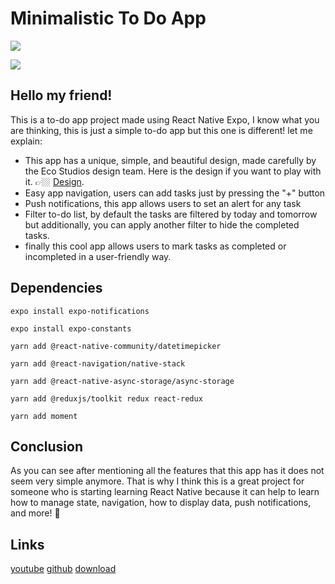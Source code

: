 # Minimalistic To Do App

[![](https://upload.wikimedia.org/wikipedia/commons/thumb/0/0f/Available_on_the_App_Store_%28black%29_SVG.svg/90px-Available_on_the_App_Store_%28black%29_SVG.svg.png)](https://apps.apple.com/us/app/minima-task-manager/id1612121187)

![](https://i.ytimg.com/vi/1cSWQElaD2o/maxresdefault.jpg)

## Hello my friend!

This is a to-do app project made using React Native Expo, I know what you are thinking,
this is just a simple to-do app but this one is different!
let me explain:

- This app has a unique, simple, and beautiful design, made carefully by the Eco Studios design team. Here is the design if you want to play with it. 👉🏼 [Design](https://www.figma.com/community/file/1072981172023301059/TODO-App).
- Easy app navigation, users can add tasks just by pressing the "+" button
- Push notifications, this app allows users to set an alert for any task
- Filter to-do list, by default the tasks are filtered by today and tomorrow but additionally, you can apply another filter to hide the completed tasks.
- finally this cool app allows users to mark tasks as completed or incompleted in a user-friendly way.

## Dependencies

```
expo install expo-notifications

expo install expo-constants

yarn add @react-native-community/datetimepicker

yarn add @react-navigation/native-stack

yarn add @react-native-async-storage/async-storage

yarn add @reduxjs/toolkit redux react-redux

yarn add moment
```

## Conclusion

As you can see after mentioning all the features that this app has it does not seem very simple anymore.
That is why I think this is a great project for someone who is starting learning React Native because it can help to learn how to manage state,
navigation, how to display data, push notifications, and more! 🤯

## Links
  [youtube](https://www.youtube.com/watch?v=1cSWQElaD2o)
  [github](https://github.com/betomoedano/minimal-todo-app)
  [download](https://github.com/betomoedano/minimal-todo-app/archive/refs/heads/main.zip)
